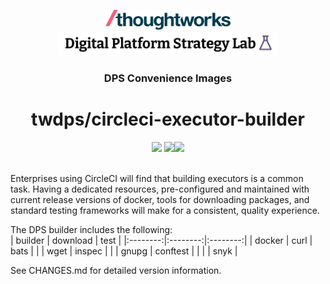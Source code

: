<div align="center">
	<p>
		<img alt="Thoughtworks Logo" src="https://raw.githubusercontent.com/ThoughtWorks-DPS/static/master/thoughtworks_flamingo_wave.png?sanitize=true" width=200 />
    <br />
		<img alt="DPS Title" src="https://raw.githubusercontent.com/ThoughtWorks-DPS/static/master/dps_lab_title.png?sanitize=true" width=350/>
	</p>
  <h3>DPS Convenience Images</h3>
  <h1>twdps/circleci-executor-builder</h1>
  <a href="https://app.circleci.com/pipelines/github/ThoughtWorks-DPS/circleci-executor-builder"><img src="https://circleci.com/gh/ThoughtWorks-DPS/circleci-executor-builder.svg?style=shield"></a> <a href="https://hub.docker.com/repository/docker/twdps/circleci-executor-builder"><img src="https://img.shields.io/docker/v/twdps/circleci-executor-builder?sort=semver"></a><a href="https://opensource.org/licenses/MIT"><img src="https://img.shields.io/github/license/ThoughtWorks-DPS/circleci-executor-builder"></a>
</div>
<br />

Enterprises using CircleCI will find that building executors is a common task. Having a dedicated resources, pre-configured and maintained with current release versions of docker, tools for downloading packages, and standard testing frameworks will make for a consistent, quality experience.  

The DPS builder includes the following:  
| builder  | download | test     |
|:--------:|:--------:|:--------:|
| docker   | curl     | bats     |
|          | wget     | inspec   |
|          | gnupg    | conftest |
|          |          | snyk     |

See CHANGES.md for detailed version information.  
